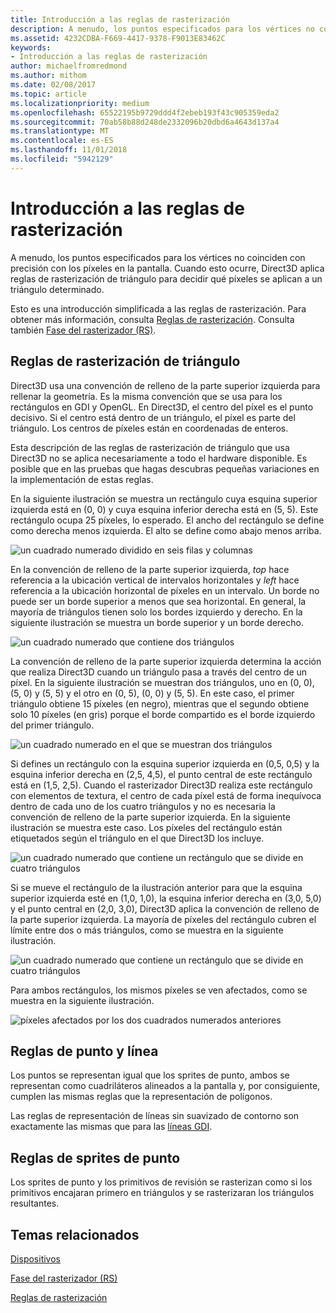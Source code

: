 ```yaml
---
title: Introducción a las reglas de rasterización
description: A menudo, los puntos especificados para los vértices no coinciden con precisión con los píxeles en la pantalla. Cuando esto ocurre, Direct3D aplica reglas de rasterización de triángulo para decidir qué píxeles se aplican a un triángulo determinado.
ms.assetid: 4232CDBA-F669-4417-9378-F9013E83462C
keywords:
- Introducción a las reglas de rasterización
author: michaelfromredmond
ms.author: mithom
ms.date: 02/08/2017
ms.topic: article
ms.localizationpriority: medium
ms.openlocfilehash: 65522195b9729ddd4f2ebeb193f43c905359eda2
ms.sourcegitcommit: 70ab58b88d248de2332096b20dbd6a4643d137a4
ms.translationtype: MT
ms.contentlocale: es-ES
ms.lasthandoff: 11/01/2018
ms.locfileid: "5942129"
---
```

# <a name="introduction-to-rasterization-rules"></a>Introducción a las reglas de rasterización


A menudo, los puntos especificados para los vértices no coinciden con precisión con los píxeles en la pantalla. Cuando esto ocurre, Direct3D aplica reglas de rasterización de triángulo para decidir qué píxeles se aplican a un triángulo determinado.

Esto es una introducción simplificada a las reglas de rasterización. Para obtener más información, consulta [Reglas de rasterización](rasterization-rules.md). Consulta también [Fase del rasterizador (RS)](rasterizer-stage--rs-.md).

## <a name="span-idtrianglerasterizationrulesspanspan-idtrianglerasterizationrulesspanspan-idtrianglerasterizationrulesspantriangle-rasterization-rules"></a><span id="Triangle_Rasterization_Rules"></span><span id="triangle_rasterization_rules"></span><span id="TRIANGLE_RASTERIZATION_RULES"></span>Reglas de rasterización de triángulo


Direct3D usa una convención de relleno de la parte superior izquierda para rellenar la geometría. Es la misma convención que se usa para los rectángulos en GDI y OpenGL. En Direct3D, el centro del píxel es el punto decisivo. Si el centro está dentro de un triángulo, el píxel es parte del triángulo. Los centros de píxeles están en coordenadas de enteros.

Esta descripción de las reglas de rasterización de triángulo que usa Direct3D no se aplica necesariamente a todo el hardware disponible. Es posible que en las pruebas que hagas descubras pequeñas variaciones en la implementación de estas reglas.

En la siguiente ilustración se muestra un rectángulo cuya esquina superior izquierda está en (0, 0) y cuya esquina inferior derecha está en (5, 5). Este rectángulo ocupa 25 píxeles, lo esperado. El ancho del rectángulo se define como derecha menos izquierda. El alto se define como abajo menos arriba.

![un cuadrado numerado dividido en seis filas y columnas](images/pixmap.png)

En la convención de relleno de la parte superior izquierda, *top* hace referencia a la ubicación vertical de intervalos horizontales y *left* hace referencia a la ubicación horizontal de píxeles en un intervalo. Un borde no puede ser un borde superior a menos que sea horizontal. En general, la mayoría de triángulos tienen solo los bordes izquierdo y derecho. En la siguiente ilustración se muestra un borde superior y un borde derecho.

![un cuadrado numerado que contiene dos triángulos](images/triedge.png)

La convención de relleno de la parte superior izquierda determina la acción que realiza Direct3D cuando un triángulo pasa a través del centro de un píxel. En la siguiente ilustración se muestran dos triángulos, uno en (0, 0), (5, 0) y (5, 5) y el otro en (0, 5), (0, 0) y (5, 5). En este caso, el primer triángulo obtiene 15 píxeles (en negro), mientras que el segundo obtiene solo 10 píxeles (en gris) porque el borde compartido es el borde izquierdo del primer triángulo.

![un cuadrado numerado en el que se muestran dos triángulos](images/twotris.png)

Si defines un rectángulo con la esquina superior izquierda en (0,5, 0,5) y la esquina inferior derecha en (2,5, 4,5), el punto central de este rectángulo está en (1,5, 2,5). Cuando el rasterizador Direct3D realiza este rectángulo con elementos de textura, el centro de cada píxel está de forma inequívoca dentro de cada uno de los cuatro triángulos y no es necesaria la convención de relleno de la parte superior izquierda. En la siguiente ilustración se muestra este caso. Los píxeles del rectángulo están etiquetados según el triángulo en el que Direct3D los incluye.

![un cuadrado numerado que contiene un rectángulo que se divide en cuatro triángulos](images/noambig.png)

Si se mueve el rectángulo de la ilustración anterior para que la esquina superior izquierda esté en (1,0, 1,0), la esquina inferior derecha en (3,0, 5,0) y el punto central en (2,0, 3,0), Direct3D aplica la convención de relleno de la parte superior izquierda. La mayoría de píxeles del rectángulo cubren el límite entre dos o más triángulos, como se muestra en la siguiente ilustración.

![un cuadrado numerado que contiene un rectángulo que se divide en cuatro triángulos](images/fillrule.png)

Para ambos rectángulos, los mismos píxeles se ven afectados, como se muestra en la siguiente ilustración.

![píxeles afectados por los dos cuadrados numerados anteriores](images/samepix.png)

## <a name="span-idpointandlinerulesspanspan-idpointandlinerulesspanspan-idpointandlinerulesspanpoint-and-line-rules"></a><span id="Point_and_Line_Rules"></span><span id="point_and_line_rules"></span><span id="POINT_AND_LINE_RULES"></span>Reglas de punto y línea


Los puntos se representan igual que los sprites de punto, ambos se representan como cuadriláteros alineados a la pantalla y, por consiguiente, cumplen las mismas reglas que la representación de polígonos.

Las reglas de representación de líneas sin suavizado de contorno son exactamente las mismas que para las [líneas GDI](https://msdn.microsoft.com/library/windows/desktop/dd145027).

## <a name="span-idpointspriterulesspanspan-idpointspriterulesspanspan-idpointspriterulesspanpoint-sprite-rules"></a><span id="Point_Sprite_Rules"></span><span id="point_sprite_rules"></span><span id="POINT_SPRITE_RULES"></span>Reglas de sprites de punto


Los sprites de punto y los primitivos de revisión se rasterizan como si los primitivos encajaran primero en triángulos y se rasterizaran los triángulos resultantes.

## <a name="span-idrelated-topicsspanrelated-topics"></a><span id="related-topics"></span>Temas relacionados


[Dispositivos](devices.md)

[Fase del rasterizador (RS)](rasterizer-stage--rs-.md)

[Reglas de rasterización](rasterization-rules.md)

 

 




